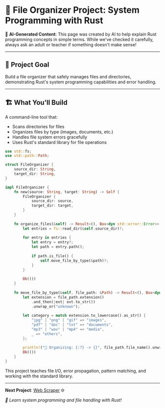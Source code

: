 # 📁 File Organizer Project: System Programming with Rust

🤖 **AI-Generated Content**: This page was created by AI to help explain Rust programming concepts in simple terms. While we've checked it carefully, always ask an adult or teacher if something doesn't make sense!

---

## 🎯 Project Goal

Build a file organizer that safely manages files and directories, demonstrating Rust's system programming capabilities and error handling.

---

## 🏗️ What You'll Build

A command-line tool that:
- Scans directories for files
- Organizes files by type (images, documents, etc.)
- Handles file system errors gracefully
- Uses Rust's standard library for file operations

```rust
use std::fs;
use std::path::Path;

struct FileOrganizer {
    source_dir: String,
    target_dir: String,
}

impl FileOrganizer {
    fn new(source: String, target: String) -> Self {
        FileOrganizer {
            source_dir: source,
            target_dir: target,
        }
    }
    
    fn organize_files(&self) -> Result<(), Box<dyn std::error::Error>> {
        let entries = fs::read_dir(&self.source_dir)?;
        
        for entry in entries {
            let entry = entry?;
            let path = entry.path();
            
            if path.is_file() {
                self.move_file_by_type(&path)?;
            }
        }
        
        Ok(())
    }
    
    fn move_file_by_type(&self, file_path: &Path) -> Result<(), Box<dyn std::error::Error>> {
        let extension = file_path.extension()
            .and_then(|ext| ext.to_str())
            .unwrap_or("unknown");
            
        let category = match extension.to_lowercase().as_str() {
            "jpg" | "png" | "gif" => "images",
            "pdf" | "doc" | "txt" => "documents",
            "mp3" | "wav" | "mp4" => "media",
            _ => "others",
        };
        
        println!("📄 Organizing: {:?} -> {}", file_path.file_name().unwrap(), category);
        Ok(())
    }
}
```

This project teaches file I/O, error propagation, pattern matching, and working with the standard library.

---

**Next Project**: [Web Scraper](./web-scraper) 🌐

*🦀 Learn system programming and file handling with Rust!*
